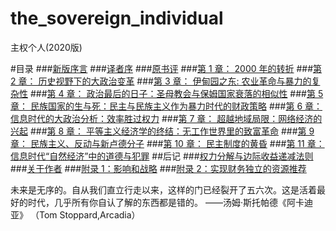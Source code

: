 # the_sovereign_individual
主权个人(2020版)

#目录
###[新版序言]()
###[译者序]()
###[原书评]()
###[第 1 章： 2000 年的转折]()
###[第 2 章： 历史视野下的大政治变革]()
###[第 3 章： 伊甸园之东: 农业革命与暴力的复杂性]()
###[第 4 章： 政治最后的日子：圣母教会与保姆国家衰落的相似性]()
###[第 5 章： 民族国家的生与死：民主与民族主义作为暴力时代的财政策略]()
###[第 6 章： 信息时代的大政治分析：效率胜过权力]()
###[第 7 章： 超越地域局限：网络经济的兴起]()
###[第 8 章： 平等主义经济学的终结：无工作世界里的致富革命]()
###[第 9 章： 民族主义、反动与新卢德分子]()
###[第 10 章： 民主制度的黄昏]()
###[第 11 章： 信息时代“自然经济”中的道德与犯罪]()
##后记
###[权力分解与边际收益递减法则]()
###[关于作者]()
###[附录 1：影响和战略]()
###[附录 2：实现财务独立的资源推荐]()

未来是无序的。自从我们直立行走以来，这样的门已经裂开了五六次。这是活着最好的时代，几乎所有你自认了解的东西都是错的。
——汤姆·斯托帕德《阿卡迪亚》 （Tom Stoppard,Arcadia）

